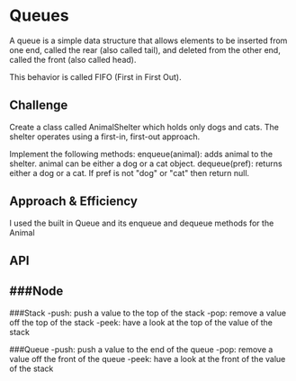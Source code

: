 # Queues
A queue is a simple data structure that allows elements to be inserted from one end, called the rear (also called tail), and deleted from the other end, called the front (also called head).

This behavior is called FIFO (First in First Out).

## Challenge
Create a class called AnimalShelter which holds only dogs and cats. The shelter operates using a first-in, first-out approach.

Implement the following methods:
enqueue(animal): adds animal to the shelter. animal can be either a dog or a cat object.
dequeue(pref): returns either a dog or a cat. If pref is not "dog" or "cat" then return null.

## Approach & Efficiency
I used the built in Queue and its enqueue and dequeue methods for the Animal

## API
<!-- Description of each method publicly available to your Stack and Queue-->

###Node
-

###Stack
-push: push a value to the top of the stack
-pop: remove a value off the top of the stack
-peek: have a look at the top of the value of the stack

###Queue
-push: push a value to the end of the queue
-pop: remove a value off the front of the queue
-peek: have a look at the front of the value of the stack